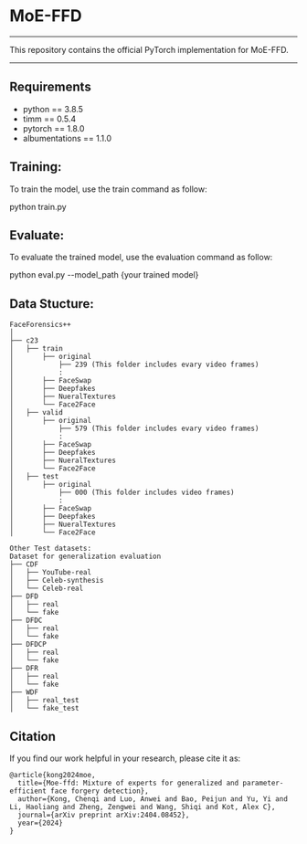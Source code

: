 # MoE-FFD

------
This repository contains the official PyTorch implementation for MoE-FFD.

------

## Requirements
- python == 3.8.5
- timm == 0.5.4
- pytorch == 1.8.0
- albumentations == 1.1.0

## Training:
To train the model, use the train command as follow:

python train.py

## Evaluate:
To evaluate the trained model, use the evaluation command as follow:

python eval.py --model_path {your trained model}

## Data Stucture:
```
FaceForensics++
│
├── c23
│   ├── train
│       ├── original
│           ├── 239 (This folder includes evary video frames)
│           :
│       ├── FaceSwap
│       ├── Deepfakes
│       ├── NueralTextures
│       └── Face2Face
│   ├── valid
│       ├── original
│           ├── 579 (This folder includes evary video frames)
│           :
│       ├── FaceSwap
│       ├── Deepfakes
│       ├── NueralTextures
│       └── Face2Face
│   ├── test
│       ├── original
│           ├── 000 (This folder includes video frames)
│           :
│       ├── FaceSwap
│       ├── Deepfakes
│       ├── NueralTextures
│       └── Face2Face

Other Test datasets:
Dataset for generalization evaluation
├── CDF
│   ├── YouTube-real
│   ├── Celeb-synthesis
│   └── Celeb-real
├── DFD
│   ├── real
│   └── fake
├── DFDC
│   ├── real
│   └── fake
├── DFDCP
│   ├── real
│   └── fake
├── DFR
│   ├── real
│   └── fake
├── WDF
│   ├── real_test
│   └── fake_test
```
## Citation
If you find our work helpful in your research, please cite it as:

```
@article{kong2024moe,
  title={Moe-ffd: Mixture of experts for generalized and parameter-efficient face forgery detection},
  author={Kong, Chenqi and Luo, Anwei and Bao, Peijun and Yu, Yi and Li, Haoliang and Zheng, Zengwei and Wang, Shiqi and Kot, Alex C},
  journal={arXiv preprint arXiv:2404.08452},
  year={2024}
}
```

      
